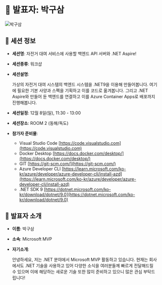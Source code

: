 # 🎤 발표자: 박구삼

<div class="container">
    <div class="row justify-content-center">
        <div class="col-md-4 profile mb-4 text-center">
            <img src="/images/speakers/gusampark.png" alt="박구삼" class="img-fluid" />
        </div>
    </div>
</div>

## 🔎 세션 정보

- **세션명**: 자전거 대여 서비스에 사용할 백엔드 API 서버와 .NET Aspire!
- **세션종류**: 워크샵
- **세션설명**:

  가상의 자전거 대여 시스템의 백엔드 시스템을 .NET9을 이용해 만들어봅니다. 여기에 필요한 기본 사양과 스펙을 기획하고 이를 코드로 옮겨봅니다. 그리고 .NET Aspire와 만들어 둔 백엔드를 연결하고 이를 Azure Container Apps로 배포까지 진행해봅니다.

- **세션일정**: 12월 8일(일), 11:30 - 13:00
- **세션장소**: ROOM 2 (동해/독도)
- **참가자 준비물**:

  - Visual Studio Code [https://code.visualstudio.com](https://code.visualstudio.com)
  - Docker Desktop [https://docs.docker.com/desktop/](https://docs.docker.com/desktop/)
  - GIT [https://git-scm.com/](https://git-scm.com/)
  - Azure Developer CLI [https://learn.microsoft.com/ko-kr/azure/developer/azure-developer-cli/install-azd](https://learn.microsoft.com/ko-kr/azure/developer/azure-developer-cli/install-azd)
  - .NET SDK 9 [https://dotnet.microsoft.com/ko-kr/download/dotnet/9.0](https://dotnet.microsoft.com/ko-kr/download/dotnet/9.0)

## 📜 발표자 소개

- **이름**: 박구삼
- **소속**: Microsoft MVP
- **자기소개**:

  안녕하세요, 저는 .NET 분야에서 Microsoft MVP 활동하고 있습니다. 현재는 회사에서도 .NET 기술을 사용하고 있어 다양한 소식을 여러분들께 빠르게 전달해드릴 수 있으며 이에 해당하는 새로운 기술 또한 많이 준비하고 있으니 많은 관심 부탁드립니다!